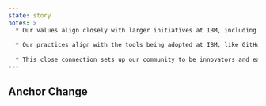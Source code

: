 ```yaml
---
state: story
notes: >
  * Our values align closely with larger initiatives at IBM, including social coding, continuous delivery, and agile
  
  * Our practices align with the tools being adopted at IBM, like GitHub Enterprise, Slack, Travis, and ZenHub
  
  * This close connection sets up our community to be innovators and early adopters within their business units, turning them in to leaders of our new culture
---
```

## Anchor Change
